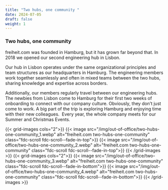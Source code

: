 ```yaml
---
title: "Two hubs, one community "
date: 2024-07-05
draft: false
weight: 1
---
```


### Two hubs, one community 

freiheit.com was founded in Hamburg, but it has grown far beyond that. In 2018 we opened our second engineering hub in Lisbon. 

Our hub in Lisbon operates under the same organizational principles and team structures as our headquarters in Hamburg. The engineering members work together seamlessly and often in mixed teams between the two hubs, sharing knowledge and expertise across borders. 

Additionally, our members regularly travel between our engineering hubs. The newbies from Lisbon come to Hamburg for their first two weeks of onboarding to connect with our company culture. Obviously, they don’t just come to work. A big part of the trip is exploring Hamburg and enjoying time with their new colleagues.  Every year, the whole company meets for our Summer and Christmas Events.


{{< grid-images cols="2">}}
    {{< image src="/img/out-of-office/two-hubs-one-community_1.webp" alt="freiheit.com two-hubs-one-community" class="fdc-scroll fdc-scroll--fade-in-top">}}
    {{< image src="/img/out-of-office/two-hubs-one-community_2.webp" alt="freiheit.com two-hubs-one-community" class="fdc-scroll fdc-scroll--fade-in-top">}}
{{< /grid-images >}}
{{< grid-images cols="2">}}
    {{< image src="/img/out-of-office/two-hubs-one-community_3.webp" alt="freiheit.com two-hubs-one-community" class="fdc-scroll fdc-scroll--fade-in-bottom">}}
    {{< image src="/img/out-of-office/two-hubs-one-community_4.webp" alt="freiheit.com two-hubs-one-community" class="fdc-scroll fdc-scroll--fade-in-bottom">}}
{{< /grid-images >}}
